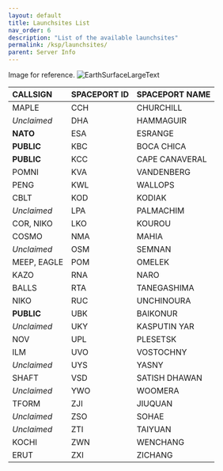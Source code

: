 ```yaml
---
layout: default
title: Launchsites List
nav_order: 6
description: "List of the available launchsites"
permalink: /ksp/launchsites/
parent: Server Info
---
```


Image for reference.
![EarthSurfaceLargeText](https://github.com/kerbalio/kerbalio-docs/assets/71500044/3a9baae0-a3bd-4ca1-baf8-1dc9dbdcc975)


| CALLSIGN     | SPACEPORT ID | SPACEPORT NAME |
|:-------------|:-------------|:---------------|
| MAPLE        | CCH          | CHURCHILL      |
| *Unclaimed*  | DHA          | HAMMAGUIR      |
| **NATO**     | ESA          | ESRANGE        |
| **PUBLIC**   | KBC          | BOCA CHICA     |
| **PUBLIC**   | KCC          | CAPE CANAVERAL |
| POMNI        | KVA          | VANDENBERG     |
| PENG         | KWL          | WALLOPS        |
| CBLT         | KOD          | KODIAK         |
| *Unclaimed*  | LPA          | PALMACHIM      |
| COR, NIKO    | LKO          | KOUROU         |
| COSMO        | NMA          | MAHIA          |
| *Unclaimed*  | OSM          | SEMNAN         |
| MEEP, EAGLE  | POM          | OMELEK         |
| KAZO         | RNA          | NARO           |
| BALLS        | RTA          | TANEGASHIMA    |
| NIKO         | RUC          | UNCHINOURA     |
| **PUBLIC**   | UBK          | BAIKONUR       |
| *Unclaimed*  | UKY          | KASPUTIN YAR   |
| NOV          | UPL          | PLESETSK       |
| ILM          | UVO          | VOSTOCHNY      |
| *Unclaimed*  | UYS          | YASNY          |
| SHAFT        | VSD          | SATISH DHAWAN  |
| *Unclaimed*  | YWO          | WOOMERA        |
| TFORM        | ZJI          | JIUQUAN        |
| *Unclaimed*  | ZSO          | SOHAE          |
| *Unclaimed*  | ZTI          | TAIYUAN        |
| KOCHI        | ZWN          | WENCHANG       |
| ERUT         | ZXI          | ZICHANG        |
